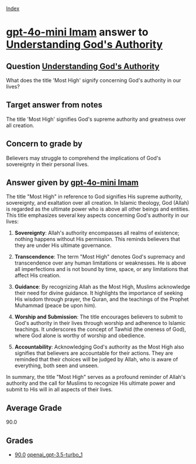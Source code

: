 
[Index](../../../index.md)
# [gpt-4o-mini Imam](../../answering_models/gpt-4o-mini_Imam.md) answer to [Understanding God's Authority](../../questions/Understanding_God's_Authority.md)

## Question [Understanding God's Authority](../../questions/Understanding_God's_Authority.md)
What does the title 'Most High' signify concerning God's authority in our lives?

## Target answer from notes
The title 'Most High' signifies God's supreme authority and greatness over all creation.

## Concern to grade by
Believers may struggle to comprehend the implications of God's sovereignty in their personal lives.

## Answer given by [gpt-4o-mini Imam](../../answering_models/gpt-4o-mini_Imam.md)
The title "Most High" in reference to God signifies His supreme authority, sovereignty, and exaltation over all creation. In Islamic theology, God (Allah) is regarded as the ultimate power who is above all other beings and entities. This title emphasizes several key aspects concerning God's authority in our lives:

1. **Sovereignty**: Allah's authority encompasses all realms of existence; nothing happens without His permission. This reminds believers that they are under His ultimate governance.

2. **Transcendence**: The term "Most High" denotes God's supremacy and transcendence over any human limitations or weaknesses. He is above all imperfections and is not bound by time, space, or any limitations that affect His creation.

3. **Guidance**: By recognizing Allah as the Most High, Muslims acknowledge their need for divine guidance. It highlights the importance of seeking His wisdom through prayer, the Quran, and the teachings of the Prophet Muhammad (peace be upon him).

4. **Worship and Submission**: The title encourages believers to submit to God's authority in their lives through worship and adherence to Islamic teachings. It underscores the concept of Tawhid (the oneness of God), where God alone is worthy of worship and obedience.

5. **Accountability**: Acknowledging God's authority as the Most High also signifies that believers are accountable for their actions. They are reminded that their choices will be judged by Allah, who is aware of everything, both seen and unseen.

In summary, the title "Most High" serves as a profound reminder of Allah's authority and the call for Muslims to recognize His ultimate power and submit to His will in all aspects of their lives.

## Average Grade
90.0

## Grades
 * [90.0](./Understanding_God's_Authority_grades/openai_gpt-3.5-turbo_1.md) [openai_gpt-3.5-turbo_1](../../answering_models/openai_gpt-3.5-turbo_1.md)
